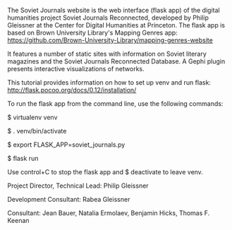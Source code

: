 The Soviet Journals website is the web interface (flask app) of the digital humanities project Soviet Journals Reconnected, developed by Philip Gleissner at the Center for Digital Humanities at Princeton. The flask app is based on Brown University Library's Mapping Genres app: https://github.com/Brown-University-Library/mapping-genres-website


It features a number of static sites with information on Soviet literary magazines and the Soviet Journals Reconnected Database. A Gephi plugin presents interactive visualizations of networks.


This tutorial provides information on how to set up venv and run flask: http://flask.pocoo.org/docs/0.12/installation/


To run the flask app from the command line, use the following commands:


$ virtualenv venv

$ . venv/bin/activate

$ export FLASK_APP=soviet_journals.py

$ flask run


Use control+C to stop the flask app and $ deactivate to leave venv.


Project Director, Technical Lead: Philip Gleissner

Development Consultant: Rabea Gleissner

Consultant: Jean Bauer, Natalia Ermolaev, Benjamin Hicks, Thomas F. Keenan

